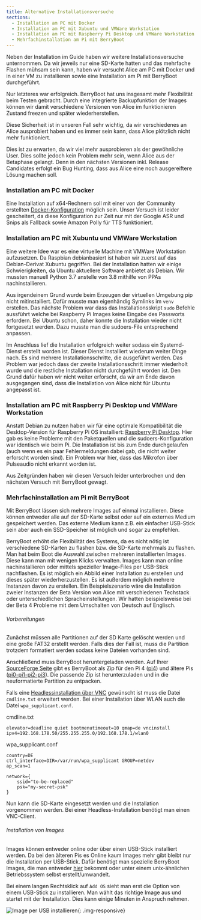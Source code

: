 ```yaml
---
title: Alternative Installationsversuche
sections:
  - Installation am PC mit Docker
  - Installation am PC mit Xubuntu und VMWare Workstation
  - Installation am PC mit Raspberry Pi Desktop und VMWare Workstation
  - Mehrfachinstallation am Pi mit BerryBoot
---
```


Neben der Installation im Guide haben wir weitere Installationsversuche unternommen. Da wir jeweils nur eine SD-Karte hatten und das mehrfache Flashen mühsam sein kann, haben wir versucht Alice am PC mit Docker und in einer VM zu installieren sowie eine Installation am Pi mit BerryBoot durchgeführt.

Nur letzteres war erfolgreich. BerryBoot hat uns insgesamt mehr Flexibilität beim Testen gebracht. Durch eine integrierte Backupfunktion der Images können wir damit verschiedene Versionen von Alice im funktionieren Zustand freezen und später wiederherstellen.

Diese Sicherheit ist in unseren Fall sehr wichtig, da wir verschiedenes an Alice ausprobiert haben und es immer sein kann, dass Alice plötzlich nicht mehr funktioniert.

Dies ist zu erwarten, da wir viel mehr ausprobieren als der gewöhnliche User. Dies sollte jedoch kein Problem mehr sein, wenn Alice aus der Betaphase gelangt. Denn in den nächsten Versionen inkl. Release Candidates erfolgt ein Bug Hunting, dass aus Alice eine noch ausgereiftere Lösung machen soll.

### Installation am PC mit Docker

Eine Installation auf x64-Rechnern soll mit einer von der Community erstellten [Docker-Konfiguration](https://github.com/poulsp/docker-Alice-Linux-x86.git) möglich sein. Unser Versuch ist leider gescheitert, da diese Konfiguration zur Zeit nur mit der Google ASR und Snips als Fallback sowie Amazon Polly für TTS funktioniert.

### Installation am PC mit Xubuntu und VMWare Workstation

Eine weitere Idee war es eine virtuelle Machine mit VMWare Workstation aufzusetzen. Da Raspbian debianbasiert ist haben wir zuerst auf das Debian-Derivat Xubuntu gegriffen. Bei der Installation hatten wir einige Schwierigkeiten, da Ubuntu aktuellere Software anbietet als Debian. Wir mussten manuell Python 3.7 anstelle von 3.8 mithilfe von PPAs nachinstallieren.

Aus irgendeinem Grund wurde beim Erzeugen der virtuellen Umgebung pip nicht mitinstalliert. Dafür musste man eigenhändig Symlinks im `venv` erstellen. Das nächste Problem war dass das Installationsskript `sudo` Befehle aussführt welche bei Raspberry Pi Images keine Eingabe des Passworts erfordern. Bei Ubuntu schon, daher konnte die Installation wieder nicht fortgesetzt werden. Dazu musste man die sudoers-File entsprechend anpassen.

Im Anschluss lief die Installation erfolgreich weiter sodass ein Systemd-Dienst erstellt worden ist. Dieser Dienst installiert wiederum weiter Dinge nach. Es sind mehrere Installationsschritte, die ausgeführt werden. Das Problem war jedoch dass der zweite Installationsschritt immer wiederholt wurde und die restliche Installation nicht durchgeführt worden ist. Den Grund dafür haben wir nicht weiter erforscht, da wir am Ende davon ausgegangen sind, dass die Installation von Alice nicht für Ubuntu angepasst ist. 

### Installation am PC mit Raspberry Pi Desktop und VMWare Workstation

Anstatt Debian zu nutzen haben wir für eine optimale Kompatibilität die Desktop-Version für Raspberry Pi OS installiert: [Raspberry Pi Desktop](https://www.raspberrypi.org/software/raspberry-pi-desktop/). Hier gab es keine Probleme mit den Paketquellen und die sudoers-Konfiguration war identisch wie beim Pi. Die Installation ist bis zum Ende durchgelaufen (auch wenn es ein paar Fehlermeldungen dabei gab, die nicht weiter erforscht worden sind). Ein Problem war hier, dass das Mikrofon über Pulseaudio nicht erkannt worden ist.

Aus Zeitgründen haben wir diesen Versuch leider unterbrochen und den nächsten Versuch mit BerryBoot gewagt.

### Mehrfachinstallation am Pi mit BerryBoot

Mit BerryBoot lässen sich mehrere Images auf einmal installieren. Diese können entweder alle auf der SD-Karte selbst oder auf ein externes Medium gespeichert werden. Das externe Medium kann z.B. ein einfacher USB-Stick sein aber auch ein SSD-Speicher ist möglich und sogar zu empfehlen.

BerryBoot erhöht die Flexibilität des Systems, da es nicht nötig ist verschiedene SD-Karten zu flashen bzw. die SD-Karte mehrmals zu flashen. Man hat beim Boot die Auswahl zwischen mehreren installierten Images. Diese kann man mit wenigen Klicks verwalten. Images kann man online nachinstallieren oder mittels spezieller Image-Files per USB-Stick nachflashen. Es ist möglich ein Abbild einer Installation zu erstellen und dieses später wiederherzustellen. Es ist außerdem möglich mehrere Instanzen davon zu erstellen. Ein Beispielszenario wäre die Installation zweier Instanzen der Beta Version von Alice mit verschiedenen Techstack oder unterschiedlichen Spracheinstellungen. Wir hatten beispielsweise bei der Beta 4 Probleme mit dem Umschalten von Deutsch auf Englisch.

###### Vorbereitungen

Zunächst müssen alle Partitionen auf der SD Karte gelöscht werden und eine große FAT32 erstellt werden. Falls dies der Fall ist, muss die Partition trotzdem formatiert werden sodass keine Dateien vorhanden sind.

Anschließend muss BerryBoot heruntergeladen werden. Auf Ihrer [SourceForge Seite](https://sourceforge.net/projects/berryboot/files/) gibt es BerryBoot als Zip für den Pi 4 ([pi4](https://sourceforge.net/projects/berryboot/files/berryboot-20201103-pi4.zip/download)) und ältere Pis ([pi0-pi1-pi2-pi3](https://sourceforge.net/projects/berryboot/files/berryboot-20190612-pi0-pi1-pi2-pi3.zip/download)). Die passende Zip ist herunterzuladen und in die neuformatierte Partition zu entpacken.

Falls eine [Headlessinstallation über VNC](https://www.berryterminal.com/doku.php/berryboot/headless_installation) gewünscht ist muss die Datei `cmdline.txt` erweitert werden. Bei einer Installation über WLAN auch die Datei `wpa_supplicant.conf`.

cmdline.txt
```
elevator=deadline quiet bootmenutimeout=10 qmap=de vncinstall ipv4=192.168.178.50/255.255.255.0/192.168.178.1/wlan0
```

wpa_supplicant.conf
```
country=DE
ctrl_interface=DIR=/var/run/wpa_supplicant GROUP=netdev
ap_scan=1

network={
    ssid="to-be-replaced"
    psk="my-secret-psk"
}
```

Nun kann die SD-Karte eingesetzt werden und die Installation vorgenommen werden. Bei einer Headless-Installation benötigt man einen VNC-Client.

###### Installation von Images

Images können entweder online oder über einen USB-Stick installiert werden. Da bei den älteren Pis es Online kaum Images mehr gibt bleibt nur die Installation per USB-Stick. Dafür benötigt man spezielle BerryBoot Images, die man entweder [hier](https://berryboot.alexgoldcheidt.com/images/) bekommt oder unter einem unix-ähnlichen Betriebssystem selbst erstellt/umwandelt.

Bei einem langen Rechtsklick auf `Add OS` sieht man erst die Option von einem USB-Stick zu installieren. Man wählt das richtige Image aus und startet mit der Installation. Dies kann einige Minuten in Anspruch nehmen.

![Image per USB installieren](assets/images/berryboot/install-from-usb.png){: .img-responsive}